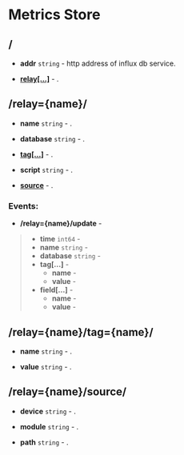 

# Metrics Store


## <a name=""></a>/



  
* **addr** `string` - http address of influx db service. 

  
* **[relay[…]](#/relay)** - . 







## <a name="/relay"></a>/relay={name}/



  
* **name** `string` - . 

  
* **database** `string` - . 

  
* **[tag[…]](#/relay/tag)** - . 

  
* **script** `string` - . 

  
* **[source](#/relay/source)** - . 





### Events:

* <a name="/relay/update"></a>**/relay={name}/update** - 

 	
> * **time** `int64` - 	
> * **name** `string` - 	
> * **database** `string` - 
> * **tag[…]** - 
>     * **name** -  
>     * **value** -  
> * **field[…]** - 
>     * **name** -  
>     * **value** -  





## <a name="/relay/tag"></a>/relay={name}/tag={name}/



  
* **name** `string` - . 

  
* **value** `string` - . 







## <a name="/relay/source"></a>/relay={name}/source/



  
* **device** `string` - . 

  
* **module** `string` - . 

  
* **path** `string` - . 







